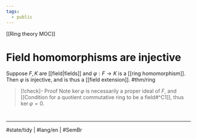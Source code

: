 ```yaml
---
tags:
  - public
---
```

[[Ring theory MOC]]
# Field homomorphisms are injective

Suppose $F,K$ are [[field|fields]] and $\varphi : F \to K$ is a [[ring homomorphism]].
Then $\varphi$ is injective, and is thus a [[field extension]]. #thm/ring

> [!check]- Proof
> Note $\ker \varphi$ is necessarily a proper ideal of $F$,
> and [[Condition for a quotient commutative ring to be a field#^C1]],
> thus $\ker \varphi = 0$. <span class="QED"/>

#
---
#state/tidy | #lang/en | #SemBr
